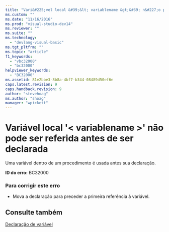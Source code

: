 ```yaml
---
title: "Vari&#225;vel local &#39;&lt; variablename &gt;&#39; n&#227;o pode ser referida antes de ser declarada | Microsoft Docs"
ms.custom: ""
ms.date: "11/16/2016"
ms.prod: "visual-studio-dev14"
ms.reviewer: ""
ms.suite: ""
ms.technology: 
  - "devlang-visual-basic"
ms.tgt_pltfrm: ""
ms.topic: "article"
f1_keywords: 
  - "vbc32000"
  - "bc32000"
helpviewer_keywords: 
  - "BC32000"
ms.assetid: 81e2bbe3-8b8a-4bf7-b344-08489d50ef6e
caps.latest.revision: 9
caps.handback.revision: 9
author: "stevehoag"
ms.author: "shoag"
manager: "wpickett"
---
```

# Vari&#225;vel local &#39;&lt; variablename &gt;&#39; n&#227;o pode ser referida antes de ser declarada
Uma variável dentro de um procedimento é usada antes sua declaração.  
  
 **ID do erro:** BC32000  
  
### Para corrigir este erro  
  
-   Mova a declaração para preceder a primeira referência à variável.  
  
## Consulte também  
 [Declaração de variável](../../visual-basic/programming-guide/language-features/variables/variable-declaration.md)